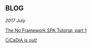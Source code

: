## BLOG

_2017 July_

[The No Framework SPA Tutorial, part 1](/blog/no-framework/1)

[CiCaDiA is out!](/blog/cicadia)